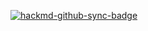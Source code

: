 [![hackmd-github-sync-badge](https://hackmd.io/FOS4WC4KSFCWq94aDoD-kw/badge)](https://hackmd.io/FOS4WC4KSFCWq94aDoD-kw)
